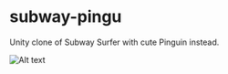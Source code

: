# subway-pingu

Unity clone of Subway Surfer with cute Pinguin instead.

![Alt text](screenshot.png=24x24 "Title")


